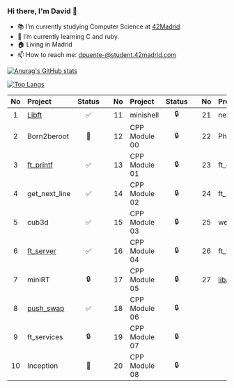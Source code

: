 ### Hi there, I'm David 👋

- 📚 I’m currently studying Computer Science at [42Madrid](https://www.42madrid.com)
- 🤔 I’m currently learning C and ruby.
- 🏠 Living in Madrid
- 📫 How to reach me: dpuente-@student.42madrid.com

<!--[![jaeskim's 42 stats](https://badge42.herokuapp.com/api/stats/dpuente-)](https://github.com/JaeSeoKim/badge42)-->

[![Anurag's GitHub stats](https://github-readme-stats.vercel.app/api?username=Davyd11&show_icons=true&theme=tokyonight)](https://github.com/anuraghazra/github-readme-stats)

[![Top Langs](https://github-readme-stats.vercel.app/api/top-langs/?username=Davyd11&layout=compact&theme=tokyonight)](https://github.com/anuraghazra/github-readme-stats)


| No  | Project                                                          | Status |   | No  | Project       | Status |   | No  | Project                                                 | Status |
| :-: | :--------------------------------------------------------------- | :----: | - | :-: | :------------ | :----: | - | :-: | :------------------------------------------------------ | :----: |
| 1   | [Libft](https://github.com/Davyd11/libft)                 | ✅     |   | 11  | minishell     | 🔒     |   | 21  | netwhat    | ✅     |
| 2   | Born2beroot    | 📝     |   | 12  | CPP Module 00 | 🔒     |   | 22  | Philosophers                                            | 🔒     |
| 3   | [ft_printf](https://github.com/Davyd11/ft_printf)                                                        | ✅     |   | 13  | CPP Module 01 | 🔒     |   | 23  | ft_containers                                           | 🔒     |
| 4   | get_next_line | ✅     |   | 14  | CPP Module 02 | 🔒     |   | 24  | ft_irc                                                  | 🔒     |
| 5   | cub3d                                                            | ✅     |   | 15  | CPP Module 03 | 🔒     |   | 25  | webserv                                                 | 🔒     |
| 6   | [ft_server](https://github.com/Davyd11/ft_server_davyd11)                                                        | ✅     |   | 16  | CPP Module 04 | 🔒     |   | 26  | ft_transcendence                                        | 🔒     |
| 7   | miniRT                                                           | 🔒     |   | 17  | CPP Module 05 | 🔒     |   | 27  | [libasm](https://github.com/Davyd11/Libasm)                                                  | ✅     |
| 8   | [push_swap](https://github.com/Davyd11/push_swap_42)                                                        | ✅     |   | 18  | CPP Module 06 | 🔒     |   |  |                                                |      |
| 9   | ft_services                                                      | 🔒     |   | 19  | CPP Module 07 | 🔒     |   |     |                                                         |        |
| 10  | Inception                                                        | 📝     |   | 20  | CPP Module 08 | 🔒     |   |     |                                                         |        |
